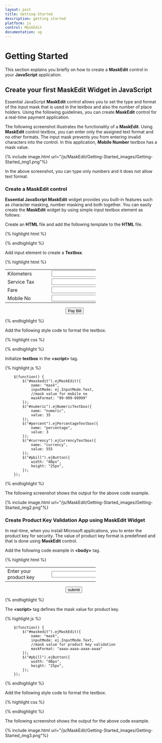 ```yaml
---
layout: post
title: Getting-Started
description: getting started
platform: js
control: MaskEdit
documentation: ug
---
```


# Getting Started

This section explains you briefly on how to create a **MaskEdit** control in your **JavaScript** application.

## Create your first MaskEdit Widget in JavaScript

Essential JavaScript **MaskEdit** control allows you to set the type and format of the input mask that is used in the textbox and also the number of place holders. Using the following guidelines, you can create **MaskEdit** control for a real-time payment application.

The following screenshot illustrates the functionality of a **MaskEdit**. Using **MaskEdit** control textbox, you can enter only the assigned text format and no other formats. The input mask prevents you from entering invalid characters into the control. In this application, **Mobile Number** textbox has a mask value.

{% include image.html url="/js/MaskEdit/Getting-Started_images/Getting-Started_img1.png"%}

In the above screenshot, you can type only numbers and it does not allow text format.

### Create a MaskEdit control

**Essential JavaScript MaskEdit** widget provides you built-in features such as character masking, number masking and both together. You can easily create the **MaskEdit** widget by using simple input textbox element as follows:

Create an **HTML** file and add the following template to the **HTML** file.



{% highlight html %}


<!DOCTYPE html>
<html>
<head>
    <meta name="viewport" content="width=device-width, initial-scale=1.0" charset="utf-8" />
    <!-- Style sheet for default theme (flat azure) -->
    <link href="http://cdn.syncfusion.com/13.1.0.21/js/web/flat-azure/ej.web.all.min.css" rel="stylesheet" />
    <!--Scripts-->
    <script src="http://cdn.syncfusion.com/js/assets/external/jquery-1.10.2.min.js"></script>
    <script src="http://cdn.syncfusion.com/js/assets/external/jquery.globalize.min.js"></script>
    <script src="http://cdn.syncfusion.com/js/assets/external/jquery.easing.1.3.min.js"></script>
    <script src="http://cdn.syncfusion.com/13.1.0.21/js/web/ej.web.all.min.js">
    </script>
    <!--Add custom scripts here -->
</head>
<body>
    <!-- add mask edit element here-->
</body>
</html>


{% endhighlight %}



Add input element to create a **Textbox**.



{% highlight html %}


<div class="frame">
    <div class="control">
        <table class="editors">
            <tbody>
                <tr>
                    <td>
                        <label>
                            Kilometers
                        </label>
                    </td>
                    <td>
                        <input id="numeric" type="text" />
                    </td>
                </tr>
                <tr>
                    <td>
                        <label>
                            Service Tax
                        </label>
                    </td>
                    <td>
                        <input id="percent" type="text" />
                    </td>
                </tr>
                <tr>
                    <td>
                        <label>
                            Fare
                        </label>
                    </td>
                    <td>
                        <input id="currency" type="text" />
                    </td>
                </tr>
                <tr>
                    <td>
                        <label>
                            Mobile No
                        </label>
                    </td>
                    <td>
                        <input id="maskedit" type="text" />
                    </td>
                </tr>
            </tbody>
        </table>
        <div class="paybill">
            <button class="e-btn" id="pbill">Pay Bill</button>
        </div>
    </div>
</div>


{% endhighlight %}



Add the following style code to format the textbox.



{% highlight css %}

<style class="cssStyles">
    .frame {
        width: 300px;
    }

    .editors {
        max-width: 400px;
    }

    .control .paybill {
        margin-left: 208px;
        margin-top: 15px;
    }

    .editors label {
        display: block;
        width: 130px;
    }

    .control {
        margin-top: 10px;
    }
</style>


{% endhighlight %}



Initialize **textbox** in the **&lt;script&gt;** tag.



{% highlight js %}

        $(function() {
            $("#maskedit").ejMaskEdit({
                name: "mask",
                inputMode: ej.InputMode.Text,
                //mask value for mobile no
                maskFormat: "99-999-99999"
            });
            $("#numeric").ejNumericTextbox({
                name: "numeric",
                value: 35
            });
            $("#percent").ejPercentageTextbox({
                name: "percentage",
                value: 3
            });
            $("#currency").ejCurrencyTextbox({
                name: "currency",
                value: 555
            });
            $("#pbill").ejButton({
                width: "80px",
                height: "25px",
            });
        });



{% endhighlight %}


The following screenshot shows the output for the above code example.



{% include image.html url="/js/MaskEdit/Getting-Started_images/Getting-Started_img2.png"%}

### Create Product Key Validation App using MaskEdit Widget

In real-time, when you install Microsoft applications, you to enter the product key for security. The value of product key format is predefined and that is done using **MaskEdit** control. 

Add the following code example in **&lt;body&gt;** tag.



{% highlight html %}


<div class="frame">
    <div class="control">
        <table class="editors">
            <tbody>
                <tr>
                    <td>
                        <label>
                            Enter your product key
                        </label>
                    </td>
                    <td>
                        <input id="maskedit" type="text" />
                    </td>
                </tr>
            </tbody>
        </table>
        <div class="paybill">
            <button class="e-btn" id="pbill">submit</button>
        </div>
    </div>
</div>



{% endhighlight %}



The **&lt;script&gt;** tag defines the mask value for product key.



{% highlight js %}


        $(function() {
            $("#maskedit").ejMaskEdit({
                name: "mask",
                inputMode: ej.InputMode.Text,
                //mask value for product key validation
                maskFormat: "aaaa-aaaa-aaaa-aaaa"
            });
            $("#pbill").ejButton({
                width: "80px",
                height: "25px",
            });
        });



{% endhighlight %}



Add the following style code to format the textbox.



{% highlight css %}


<style type="text/css" class="cssStyles">
    .frame {
        width: 300px;
    }
    .editors {
        max-width: 400px;
    }
    .control .paybill {
        margin-left: 200px;
        margin-top: 15px;
    }
    .editors label {
        display: block;
        width: 130px;
    }
    .control {
        margin-top: 10px;
    }
</style>


{% endhighlight %}



The following screenshot shows the output for the above code example.



{% include image.html url="/js/MaskEdit/Getting-Started_images/Getting-Started_img3.png"%}



